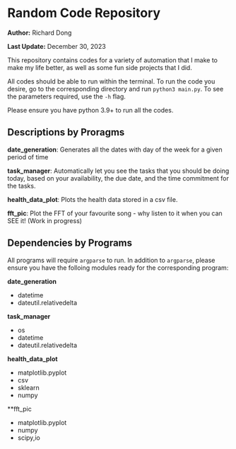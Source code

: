 # Random Code Repository

**Author:** Richard Dong

**Last Update:** December 30, 2023

This repository contains codes for a variety of automation that I make to make my life better, as well as some fun side projects that I did.

All codes should be able to run within the terminal. To run the code you desire, go to the corresponding directory and run ``python3 main.py``. To see the parameters required, use the ``-h`` flag.

Please ensure you have python 3.9+ to run all the codes.

## Descriptions by Proragms

**date_generation**: Generates all the dates with day of the week for a given period of time

**task_manager**: Automatically let you see the tasks that you should be doing today, based on your availability, the due date, and the time commitment for the tasks.

**health_data_plot**: Plots the health data stored in a csv file.

**fft_pic**: Plot the FFT of your favourite song - why listen to it when you can SEE it! (Work in progress)


## Dependencies by Programs

All programs will require ``argparse`` to run. In addition to ``argparse``, please ensure you have the folloing modules ready for the corresponding program:

**date_generation**
- datetime
- dateutil.relativedelta

**task_manager**
- os
- datetime
- dateutil.relativedelta

**health_data_plot**
- matplotlib.pyplot
- csv
- sklearn
- numpy

**fft_pic
- matplotlib.pyplot
- numpy
- scipy,io
